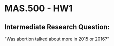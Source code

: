 # MAS.500 - HW1
## Intermediate Research Question:
"Was abortion talked about more in 2015 or 2016?"
